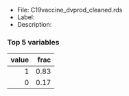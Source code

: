 

* File: C19vaccine_dvprod_cleaned.rds
* Label: 
* Description: 

### Top 5 variables
|   value |   frac |
|--------:|-------:|
|       1 |   0.83 |
|       0 |   0.17 |
        
